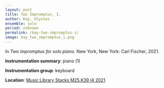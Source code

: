 ```yaml
---
layout: post
title: Two Impromptus, I.
author: Kay, Ulysses
ensemble: solo
period: unknown
permalink: /kay-two-impromptus-i/
image: kay_two_impromptus_i.png
---
```


In *Two impromptus for solo piano.* New York, New York: Carl Fischer, 2021.

**Instrumentation summary**: piano (1) 

**Instrumentation group**: keyboard

**Location**: <a href="https://tufts.primo.exlibrisgroup.com/permalink/01TUN_INST/1kc9gia/alma991018456864203851" target="_blank">Music Library Stacks M25.K39 I4 2021</a>